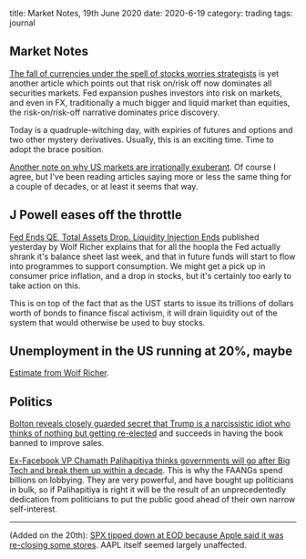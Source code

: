 title: Market Notes, 19th June 2020
date: 2020-6-19
category: trading
tags: journal

## Market Notes

[The fall of currencies under the spell of stocks worries strategists](https://www.ft.com/content/9cdee0fa-a4a1-44d4-a091-21ceeb6fcea1) is yet
another article which points out that risk on/risk off now dominates all
securities markets. 
Fed expansion pushes investors into risk on markets, and even in FX,
traditionally a much bigger and liquid market than equities,
the risk-on/risk-off narrative dominates price discovery.

Today is a quadruple-witching day, with expiries of futures and options and two
other mystery derivatives. Usually, this is an exciting time. Time to adopt the brace position.

[Another note on why US markets are irrationally exuberant](https://thefelderreport.com/2020/06/17/a-dangerous-gap-has-opened-up-for-u-s-equities/?mc_cid=dbda4a3d4c&mc_eid=8d66df2c11). Of course I agree, but I've been reading articles saying more or less the same thing for a couple of decades, or at least it seems that way. 

## J Powell eases off the throttle

[Fed Ends QE, Total Assets Drop. Liquidity Injection Ends](https://wolfstreet.com/2020/06/18/fed-ends-qe-total-assets-drop-liquidity-injection-ends/) published yesterday by Wolf Richer explains that for all the hoopla the Fed actually shrank it's balance sheet last week,
and that in future funds will start to flow into programmes to support consumption.
We might get a pick up in consumer price inflation, and a drop in stocks,
but it's certainly too early to take action on this.

This is on top of the fact that as the UST starts to issue its trillions of dollars worth of bonds to finance fiscal activism, it will drain liquidity out of the system that would otherwise be used to buy stocks. 

## Unemployment in the US running at 20%, maybe

[Estimate from Wolf Richer](https://wolfstreet.com/2020/06/18/my-reasonable-approximation-for-the-unemployment-rate-week-13-of-the-u-s-labor-market-collapse/).

## Politics

[Bolton reveals closely guarded secret that Trump is a narcissistic idiot who thinks of nothing but getting re-elected](https://www.ft.com/content/2226adc7-f897-4fa3-abdc-ba2ca2183cfc?segmentId=114a04fe-353d-37db-f705-204c9a0a157b) and succeeds in  having the book banned to improve sales.  

[Ex-Facebook VP Chamath Palihapitiya thinks governments will go after Big Tech and break them up within a decade](https://www.cnbc.com/2020/06/18/ex-facebook-vp-regulators-big-tech.html).
This is why the FAANGs spend billions on lobbying. 
They are very powerful, and have bought up politicians in bulk, so if Palihapitiya is right it will be the result of an unprecedentedly dedication from politicians to put the public good ahead of their own narrow self-interest.

---

(Added on the 20th): [SPX tipped down at EOD because Apple said it was re-closing some stores](https://www.reuters.com/article/us-global-markets/stocks-stutter-as-second-wave-virus-fears-test-recovery-hopes-idUSKBN23Q00K). 
AAPL itself seemed largely unaffected. 





